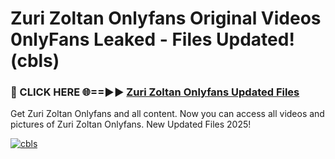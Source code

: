 # Zuri Zoltan Onlyfans Original Videos 0nlyFans Leaked - Files Updated! (cbls)

<h3>🔴 CLICK HERE 🌐==►► <a href="https://tinyurl.com/ehrbuxhb" rel="nofollow">Zuri Zoltan Onlyfans Updated Files</a></h3>

Get Zuri Zoltan Onlyfans and all content. Now you can access all videos and pictures of Zuri Zoltan Onlyfans. New Updated Files 2025!

[![cbls](https://i.imgur.com/lVYEuWS.gif)](https://tinyurl.com/ehrbuxhb)
